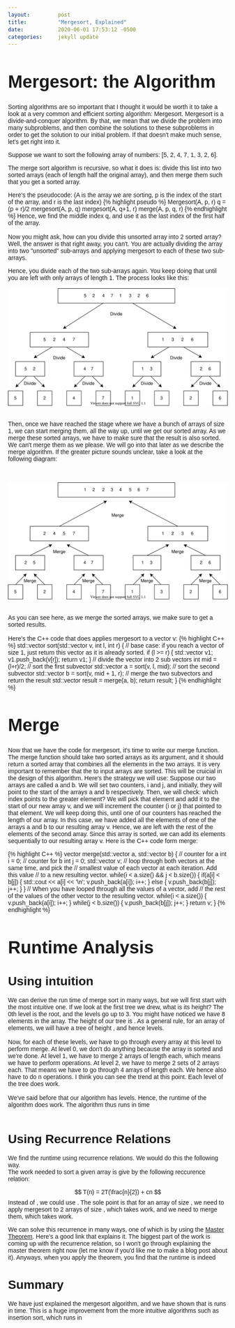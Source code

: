 ```yaml
---
layout:         post
title:          "Mergesort, Explained"
date:           2020-06-01 17:53:12 -0500
categories:     jekyll update
---
```


<link href="https://fonts.googleapis.com/css2?family=Quicksand&display=swap" rel="stylesheet">
<script src="https://cdn.mathjax.org/mathjax/latest/MathJax.js?config=TeX-AMS-MML_HTMLorMML" type="text/javascript"></script>
<div style="font-family: Quicksand, sans-serif; ">
  <h1 style="font-size: 40px;"> Mergesort: the Algorithm </h1>
  Sorting algorithms are so important that I thought it would be worth it to take a look at a very common and efficient sorting algorithm: Mergesort. Mergesort is a divide-and-conquer algorithm. By that, we mean that we divide the problem into many subproblems, and then combine the solutions to these subproblems in order to get the solution to our initial problem. If that doesn't make much sense, let's get right into it.

  Suppose we want to sort the following array of numbers: [5, 2, 4, 7, 1, 3, 2, 6].


  The merge sort algorithm is recursive, so what it does is: divide this list into two sorted arrays (each of length half the original array), and then merge them such that you get a sorted array.

  Here's the pseudocode: (A is the array we are sorting, p is the index of the start of the array, and r is the last index)
  {% highlight pseudo %}
  Mergesort(A, p, r)
    q = (p + r)/2
    mergesort(A, p, q)
    mergesort(A, q+1, r)
    merge(A, p, q, r)
  {% endhighlight %}
  Hence, we find the middle index q, and use it as the last index of the first half of the array.
  <br/> <br/>
  Now you might ask, how can you divide this unsorted array into 2 sorted array? Well, the answer is that right away, you can't. You are actually dividing the array into two "unsorted" sub-arrays and applying mergesort to each of these two sub-arrays.

  Hence, you divide each of the two sub-arrays again. You keep doing that until you are left with only arrays of length 1. The process looks like this:
  <br>
  <br>
  <img src="/images/mergesort_divide.svg">
  <br>
  <br>






  Then, once we have reached the stage where we have a bunch of arrays of size 1, we can start merging them, all the way up, until we get our sorted array. As we merge these sorted arrays, we have to make sure that the result is also sorted. We can't merge them as we please. We will go into that later as we describe the merge algorithm. If the greater picture sounds unclear, take a look at the following diagram:


  <br>
  <br>

  <img src="/images/mergesort_merge.svg">
  <br>
  <br>

  As you can see here, as we merge the sorted arrays, we make sure to get a sorted results.
  <br>
  <br>
  Here's the C++ code that does applies mergesort to a vector v:
  {% highlight C++ %}
  std::vector<int> sort(std::vector<int> v, int l, int r) {
    // base case: if you reach a vector of size 1, just return this vector as it is already sorted.
    if (l >= r) {
      std::vector<int> v1;
      v1.push_back(v[r]);
      return v1;
    }
    // divide the vector into 2 sub vectors
    int mid = (l+r)/2;
    // sort the first subvector
    std::vector<int> a = sort(v, l, mid);
    // sort the second subvector
    std::vector<int> b = sort(v, mid + 1, r);
    // merge the two subvectors and return the result
    std::vector<int> result = merge(a, b);
    return result;
  }
  {% endhighlight %}

  <h1 style="font-size: 40px;"> Merge </h1>

  Now that we have the code for mergesort, it's time to write our merge function. The merge function should take two sorted arrays as its argument, and it should return a sorted array that combines all the elements in the two arrays. It is very important to remember that the to input arrays are sorted. This will be cruicial in the design of this algorithm. Here's the strategy we will use: Suppose our two arrays are called a and b. We will set two counters, i and j, and initially, they will point to the start of the arrays a and b respectively. Then, we will check: which index points to the greater element? We will pick that element and add it to the start of our new array v, and we will increment the counter (i or j) that pointed to that element. We will keep doing this, until one of our counters has reached the length of our array. In this case, we have added all the elements of one of the arrays a and b to our resulting array v. Hence, we are left with the rest of the elements of the second array. Since this array is sorted, we can add its elements sequentially to our resulting array v. Here is the C++ code form merge:

  {% highlight C++ %}
  vector<int> merge(std::vector<int> a, std::vector<int> b) {
    // counter for a
    int i = 0;
    // counter for b
    int j = 0;
    std::vector<int> v;
    // loop through both vectors at the same time, and pick the
    // smallest value of each vector at each iteration. Add this value
    // to a new resulting vector.
    while(i < a.size() && j < b.size()) {
      if(a[i] < b[j]) {
        std::cout << a[i] << '\n';
        v.push_back(a[i]);
        i++;
      } else {
        v.push_back(b[j]);
        j++;
      }
    }
    // When you have looped through all the values of a vector, add
    // the rest of the values of the other vector to the resulting vector.
    while(i < a.size()) {
      v.push_back(a[i]);
      i++;
    }
    while(j < b.size()) {
      v.push_back(b[j]);
      j++;
    }
    return v;
  }
  {% endhighlight %}

  <h1 style="font-size: 40px;"> Runtime Analysis </h1>
  <h1>Using intuition</h1>
  We can derive the run time of merge sort in many ways, but we will first start with the most intuitive one. If we look at the first tree we drew, what is its height? The 0th level is the root, and the levels go up to 3. You might have noticed we have 8 elements in the array. The height of our tree is <script type="math/tex">\log(8)</script>. As a general rule, for an array of <script type="math/tex">n</script> elements, we will have a tree of height <script type="math/tex">\log(n)</script>, and hence <script type="math/tex">\log(n) + 1</script> levels.
  <br><br>
  Now, for each of these levels, we have to go through every array at this level to perform merge. At level 0, we don't do anything because the array is sorted and we're done. At level 1, we have to merge 2 arrays of length <script type="math/tex">n/2</script> each, which means we have to perform <script type="math/tex">n</script> operations. At level 2, we have to merge 2 sets of 2 arrays each. That means we have to go through 4 arrays of length <script type="math/tex">n/4</script> each. We hence also have to do n operations. I think you can see the trend at this point. Each level of the tree does <script type="math/tex">O(n)</script> work.
  <br><br>
  We've said before that our algorithm has <script type="math/tex">log(n) + 1</script> levels. Hence, the runtime of the algorithm does <script type="math/tex">n(log(n) + 1) = nlog(n) + n</script> work. The algorithm thus runs in <script type="math/tex">O(nlog(n))</script> time
  <br><br>

  <h1>Using Recurrence Relations</h1>
  We find the runtime using recurrence relations. We would do this the following way.
  <br>
  The work <script type="math/tex">T(n)</script> needed to sort a given array is give by the following reccurence relation:

  $$ T(n) = 2T(\frac{n}{2}) + cn $$
  Instead of <script type="math/tex">cn</script>, we could use <script type="math/tex">O(n)</script>. The sole point is that for an array of size <script type="math/tex">n</script>, we need to apply mergesort to 2 arrays of size <script type="math/tex">\frac{n}{2}</script>, which takes <script type="math/tex">2T(\frac{n}{2})</script> work, and we need to merge them, which takes <script type="math/tex">O(n)</script> work.

  We can solve this recurrence in many ways, one of which is by using the <a href="https://brilliant.org/wiki/master-theorem/" target="_blank"> Master Theorem</a>. Here's a good link that explains it. The biggest part of the work is coming up with the recurrence relation, so I won't go through explaining the master theorem right now (let me know if you'd like me to make a blog post about it). Anyways, when you apply the theorem, you find that the runtime is indeed <script type="math/tex">O(n\log(n))</script>

  <h1>Summary</h1>
  We have just explained the mergesort algorithm, and we have shown that is runs in <script type="math/tex">O(n\log(n))</script> time. This is a huge improvement from the more intuitive algorithms such as insertion sort, which runs in <script type="math/tex">O(${n}^2)</script>


</div>
